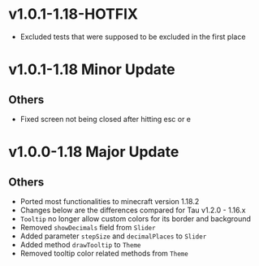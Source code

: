 # v1.0.1-1.18-HOTFIX
- Excluded tests that were supposed to be excluded in the first place

# v1.0.1-1.18 Minor Update
## Others
- Fixed screen not being closed after hitting esc or e

# v1.0.0-1.18 Major Update
## Others
- Ported most functionalities to minecraft version 1.18.2
- Changes below are the differences compared for Tau v1.2.0 - 1.16.x
- `Tooltip` no longer allow custom colors for its border and background
- Removed `showDecimals` field from `Slider`
- Added parameter `stepSize` and `decimalPlaces` to `Slider`
- Added method `drawTooltip` to `Theme`
- Removed tooltip color related methods from `Theme`
